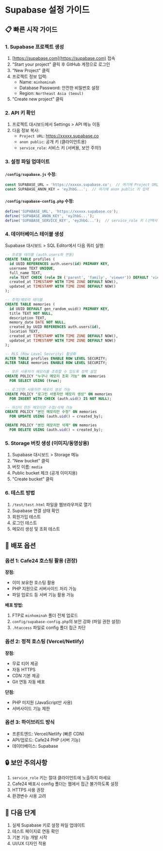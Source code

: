 # Supabase 설정 가이드

## 📋 빠른 시작 가이드

### 1. Supabase 프로젝트 생성
1. [https://supabase.com](https://supabase.com) 접속
2. "Start your project" 클릭 후 GitHub 계정으로 로그인
3. "New Project" 클릭
4. 프로젝트 정보 입력:
   - Name: `minhominah`
   - Database Password: 안전한 비밀번호 설정
   - Region: `Northeast Asia (Seoul)`
5. "Create new project" 클릭

### 2. API 키 확인
1. 프로젝트 대시보드에서 Settings > API 메뉴 이동
2. 다음 정보 복사:
   - `Project URL`: https://xxxxx.supabase.co
   - `anon public`: 공개 키 (클라이언트용)
   - `service_role`: 서비스 키 (서버용, 보안 주의!)

### 3. 설정 파일 업데이트
#### `/config/supabase.js` 수정:
```javascript
const SUPABASE_URL = 'https://xxxxx.supabase.co';  // 여기에 Project URL 입력
const SUPABASE_ANON_KEY = 'eyJhbG...';  // 여기에 anon public 키 입력
```

#### `/config/supabase-config.php` 수정:
```php
define('SUPABASE_URL', 'https://xxxxx.supabase.co');
define('SUPABASE_ANON_KEY', 'eyJhbG...');
define('SUPABASE_SERVICE_KEY', 'eyJhbG...');  // service_role 키 (선택사항)
```

### 4. 데이터베이스 테이블 생성
Supabase 대시보드 > SQL Editor에서 다음 쿼리 실행:

```sql
-- 프로필 테이블 (auth.users와 연동)
CREATE TABLE profiles (
  id UUID REFERENCES auth.users(id) PRIMARY KEY,
  username TEXT UNIQUE,
  full_name TEXT,
  role TEXT CHECK (role IN ('parent', 'family', 'viewer')) DEFAULT 'viewer',
  created_at TIMESTAMP WITH TIME ZONE DEFAULT NOW(),
  updated_at TIMESTAMP WITH TIME ZONE DEFAULT NOW()
);

-- 추억/메모리 테이블
CREATE TABLE memories (
  id UUID DEFAULT gen_random_uuid() PRIMARY KEY,
  title TEXT NOT NULL,
  description TEXT,
  memory_date DATE NOT NULL,
  created_by UUID REFERENCES auth.users(id),
  location TEXT,
  created_at TIMESTAMP WITH TIME ZONE DEFAULT NOW(),
  updated_at TIMESTAMP WITH TIME ZONE DEFAULT NOW()
);

-- RLS (Row Level Security) 활성화
ALTER TABLE profiles ENABLE ROW LEVEL SECURITY;
ALTER TABLE memories ENABLE ROW LEVEL SECURITY;

-- 모든 사용자가 메모리를 조회할 수 있도록 정책 설정
CREATE POLICY "누구나 메모리 조회 가능" ON memories
  FOR SELECT USING (true);

-- 로그인한 사용자만 메모리 생성 가능
CREATE POLICY "로그인 사용자만 메모리 생성" ON memories
  FOR INSERT WITH CHECK (auth.uid() IS NOT NULL);

-- 자신이 만든 메모리만 수정/삭제 가능
CREATE POLICY "본인 메모리만 수정" ON memories
  FOR UPDATE USING (auth.uid() = created_by);

CREATE POLICY "본인 메모리만 삭제" ON memories
  FOR DELETE USING (auth.uid() = created_by);
```

### 5. Storage 버킷 생성 (이미지/동영상용)
1. Supabase 대시보드 > Storage 메뉴
2. "New bucket" 클릭
3. 버킷 이름: `media`
4. Public bucket 체크 (공개 이미지용)
5. "Create bucket" 클릭

### 6. 테스트 방법
1. `/test/test.html` 파일을 웹브라우저로 열기
2. Supabase 연결 상태 확인
3. 회원가입 테스트
4. 로그인 테스트
5. 메모리 생성 및 조회 테스트

## 🚀 배포 옵션

### 옵션 1: Cafe24 호스팅 활용 (권장)
**장점:**
- 이미 보유한 호스팅 활용
- PHP 지원으로 서버사이드 처리 가능
- 파일 업로드 등 서버 기능 활용 가능

**배포 방법:**
1. FTP로 `minhominah` 폴더 전체 업로드
2. `config/supabase-config.php`의 보안 강화 (파일 권한 설정)
3. `.htaccess` 파일로 config 폴더 접근 차단

### 옵션 2: 정적 호스팅 (Vercel/Netlify)
**장점:**
- 무료 티어 제공
- 자동 HTTPS
- CDN 기본 제공
- Git 연동 자동 배포

**단점:**
- PHP 미지원 (JavaScript만 사용)
- 서버사이드 기능 제한

### 옵션 3: 하이브리드 방식
- 프론트엔드: Vercel/Netlify (빠른 CDN)
- API/업로드: Cafe24 PHP (서버 기능)
- 데이터베이스: Supabase

## 🔒 보안 주의사항
1. `service_role` 키는 절대 클라이언트에 노출하지 마세요
2. Cafe24 배포시 config 폴더는 웹에서 접근 불가하도록 설정
3. HTTPS 사용 권장
4. 환경변수 사용 고려

## 📝 다음 단계
1. 실제 Supabase 키로 설정 파일 업데이트
2. 테스트 페이지로 연동 확인
3. 기본 기능 개발 시작
4. UI/UX 디자인 적용